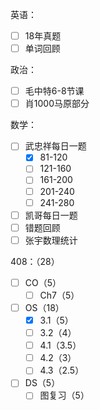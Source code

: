 
英语：
- [ ] 18年真题
- [ ] 单词回顾

政治：
- [ ] 毛中特6-8节课
- [ ] 肖1000马原部分

数学：
- [ ] 武忠祥每日一题
	- [x] 81-120
	- [ ] 121-160
	- [ ] 161-200
	- [ ] 201-240
	- [ ] 241-280
- [ ] 凯哥每日一题
- [ ] 错题回顾
- [ ] 张宇数理统计

408：（28）
- [ ] CO（5）
	- [ ] Ch7（5）
- [ ] OS（18）
	- [x] 3.1（5）
	- [ ] 3.2（4）
	- [ ] 4.1（3.5）
	- [ ] 4.2（3）
	- [ ] 4.3（2.5）
- [ ] DS（5）
	- [ ] 图复习（5）